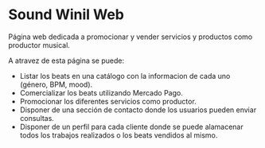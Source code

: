 # Sound Winil Web

Página web dedicada a promocionar y vender servicios y productos como productor musical. 

A atravez de esta página se puede:

- Listar los beats en una catálogo con la informacion de cada uno (género, BPM, mood).
- Comercializar los beats utilizando Mercado Pago.
- Promocionar los diferentes servicios como productor.
- Disponer de una sección de contacto donde los usuarios pueden enviar consultas.
- Disponer de un perfil para cada cliente donde se puede alamacenar todos los trabajos realizados o los beats vendidos al mismo.
